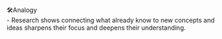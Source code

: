 🛠Analogy  
	- Research shows connecting what already know to new concepts and ideas sharpens their focus and deepens their understanding.
